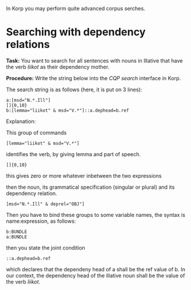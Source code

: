 In Korp you may perform quite advanced corpus serches.

# Searching with dependency relations

**Task:** You want to search for all sentences with nouns in Illative that have the verb *liikot* as their dependency mother.

**Procedure:** Write the string below into the *CQP search* interface in Korp.

The search string is as follows (here, it is put on 3 lines):

```
a:[msd="N.*.Ill"]
[]{0,10}
b:[lemma="liikot" & msd="V.*"]::a.dephead=b.ref
```

Explanation:

This group of commands

```
[lemma="liikot" & msd="V.*"]
```

identifies the verb, by giving lemma and part of speech.

```
[]{0,10}
```

this gives zero or more whatever inbetween the two expressions

then the noun, its grammatical specification (singular or plural)
and its dependency relation.

```
[msd="N.*.Ill" & deprel="OBJ"]
```

Then you have to bind these groups to some variable names,
the syntax is name:expression, as follows:

```
b:BUNDLE
a:BUNDLE
```

then you state the joint condition

```
::a.dephead=b.ref
```

which declares that the dependeny head of a shall be
the ref value of b. In our context, the dependency
head of the illative noun shall be the value of
the verb *liikot*.
